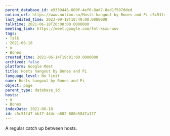 ```yaml
---
parent_database_id: e9339446-880f-4ef0-8ad7-8ad1f507dded
notion_url: https://www.notion.so/Hosts-hangout-by-Bones-and-Pi-c5c51f47bb17444ca802688e5847a127
last_edited_time: 2023-09-18T10:49:00.0000000
talktime: 2021-06-18T20:00:00.0000000
meeting_link: https://meet.google.com/fmt-ksxu-uuv
tags:
- Talk
- 2021-06-18
- π
- Bones
created_time: 2021-06-14T19:01:00.0000000
archived: false
platform: Google Meet
title: Hosts hangout by Bones and Pi
language_level: No limit
name: Hosts hangout by Bones and Pi
object: page
parent_type: database_id
hosts:
- π
- Bones
indexDate: 2021-06-18
id: c5c51f47-bb17-444c-a802-688e5847a127
---
```


A regular catch up between hosts.


